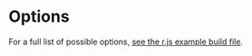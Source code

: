 # Options

For a full list of possible options, [see the r.js example build file](https://github.com/jrburke/r.js/blob/master/build/example.build.js).